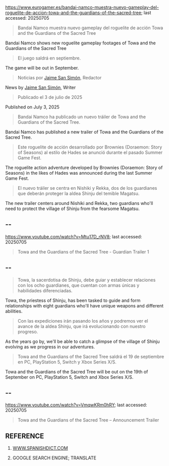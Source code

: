 https://www.eurogamer.es/bandai-namco-muestra-nuevo-gameplay-del-roguelite-de-accion-towa-and-the-guardians-of-the-sacred-tree; last accessed: 20250705

> Bandai Namco muestra nuevo gameplay del roguelite de acción Towa and the Guardians of the Sacred Tree

Bandai Namco shows new roguelite gameplay footages of Towa and the Guardians of the Sacred Tree

> El juego saldrá en septiembre.

The game will be out in September.

> Noticias por [Jaime San Simón](https://www.eurogamer.es/authors/jaime-san-simon), Redactor

News by [Jaime San Simón](https://www.eurogamer.es/authors/jaime-san-simon), Writer

> Publicado el 3 de julio de 2025

Published on July 3, 2025

> Bandai Namco ha publicado un nuevo tráiler de Towa and the Guardians of the Sacred Tree.

Bandai Namco has published a new trailer of Towa and the Guardians of the Sacred Tree.

> Este roguelite de acción desarrollado por Brownies (Doraemon: Story of Seasons) al estilo de Hades se anunció durante el pasado Summer Game Fest.

The roguelite action adventure developed by Brownies (Doraemon: Story of Seasons) in the likes of Hades was announced during the last Summer Game Fest.

> El nuevo tráiler se centra en Nishiki y Rekka, dos de los guardianes que deberán proteger la aldea Shinju del temible Magatsu. 

The new trailer centers around Nishiki and Rekka, two guardians who'll need to protect the village of Shinju from the fearsome Magatsu.

## --

https://www.youtube.com/watch?v=Mtu17D_rNV8; last accessed: 20250705

> Towa and the Guardians of the Sacred Tree - Guardian Trailer 1 

## --

> Towa, la sacerdotisa de Shinju, debe guiar y establecer relaciones con los ocho guardianes, que cuentan con armas únicas y habilidades diferenciadas.

Towa, the priestess of Shinju, has been tasked to guide and form relationships with eight guardians who'll have unique weapons and different abilities.

> Con las expediciones irán pasando los años y podremos ver el avance de la aldea Shinju, que irá evolucionando con nuestro progreso.

As the years go by, we'll be able to catch a glimpse of the village of Shinju evolving as we progress in our adventures.

> Towa and the Guardians of the Sacred Tree saldrá el 19 de septiembre en PC, PlayStation 5, Switch y Xbox Series X/S. 

Towa and the Guardians of the Sacred Tree will be out on the 19th of September on PC, PlayStation 5, Switch and Xbox Series X/S. 

## --

https://www.youtube.com/watch?v=VmqwKRm0hRY; last accessed: 20250705

> Towa and the Guardians of the Sacred Tree – Announcement Trailer 

## REFERENCE

1) [WWW.SPANISHDICT.COM](https://www.spanishdict.com)

2) GOOGLE SEARCH ENGINE; TRANSLATE